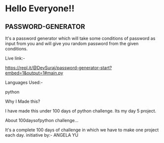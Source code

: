 # Hello Everyone!!
## PASSWORD-GENERATOR

It's a password generator which will take some conditions of password as input from you and will give you random password from the given conditions.

Live link:-

https://repl.it/@DevSuraj/password-generator-start?embed=1&output=1#main.py

Languages Used:-

python

Why I Made this?

I have made this under 100 days of python challenge. Its my day 5 project.

About 100daysofpython challenge...

It's a complete 100 days of challenge in which we have to make one project each day. initiative by:- ANGELA YU